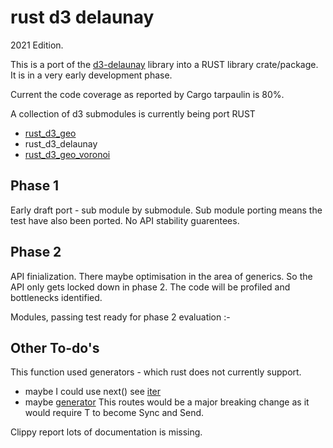 # rust d3 delaunay

2021 Edition.

This is a port of the [d3-delaunay](https://github.com/d3/d3-delaunay) library into a RUST library crate/package. It is in a very early development phase.

Current the code coverage as reported by Cargo tarpaulin is 80%.

A collection of d3 submodules is currently being port RUST

* [rust_d3_geo](https://github.com/martinfrances107/rust_d3_geo)
* rust_d3_delaunay
* [rust_d3_geo_voronoi](https://github.com/martinfrances107/rust_d3_geo_voronoi)

## Phase 1

Early draft port - sub module by submodule. Sub module porting means the test have also been ported.
No API stability guarentees.

## Phase 2

API finialization. There maybe optimisation in the area of generics. So the API only gets locked down in phase 2.
 The code will be profiled and bottlenecks identified.

Modules, passing test ready for phase 2 evaluation :-

## Other To-do's

This function used generators - which rust does not currently support.

* maybe I could use next() see  [iter](https://doc.rust-lang.org/rust-by-example/trait/iter.html)
* maybe [generator](https://crates.io/crates/generator) This routes would be a major breaking change
  as it would require T to become Sync and Send.

Clippy report lots of documentation is missing.
